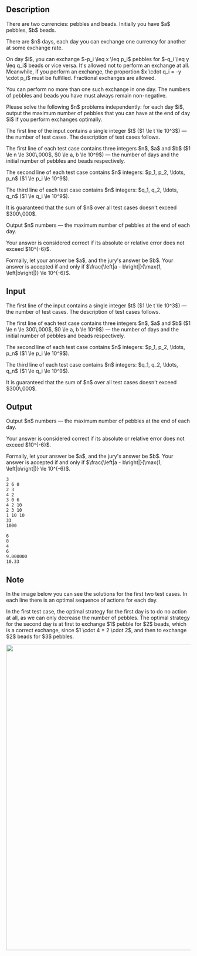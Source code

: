 ## Description

<div><p>There are two currencies: pebbles and beads. Initially you have $a$ pebbles, $b$ beads.</p><p>There are $n$ days, each day you can exchange one currency for another at some exchange rate.</p><p>On day $i$, you can exchange $-p_i \leq x \leq p_i$ pebbles for $-q_i \leq y \leq q_i$ beads or vice versa. It's allowed not to perform an exchange at all. Meanwhile, if you perform an exchange, the proportion $x \cdot q_i = -y \cdot p_i$ must be fulfilled. Fractional exchanges are allowed.</p><p>You can perform no more than one such exchange in one day. The numbers of pebbles and beads you have must always remain non-negative.</p><p>Please solve the following $n$ problems independently: for each day $i$, output the maximum number of pebbles that you can have at the end of day $i$ if you perform exchanges optimally.</p></div><div class="input-specification"><p>The first line of the input contains a single integer $t$ ($1 \le t \le 10^3$) — the number of test cases. The description of test cases follows.</p><p>The first line of each test case contains three integers $n$, $a$ and $b$ ($1 \le n \le 300\,000$, $0 \le a, b \le 10^9$) — the number of days and the initial number of pebbles and beads respectively.</p><p>The second line of each test case contains $n$ integers: $p_1, p_2, \ldots, p_n$ ($1 \le p_i \le 10^9$).</p><p>The third line of each test case contains $n$ integers: $q_1, q_2, \ldots, q_n$ ($1 \le q_i \le 10^9$).</p><p>It is guaranteed that the sum of $n$ over all test cases doesn't exceed $300\,000$.</p></div><div class="output-specification"><p>Output $n$ numbers — the maximum number of pebbles at the end of each day.</p><p>Your answer is considered correct if its absolute or relative error does not exceed $10^{-6}$.</p><p>Formally, let your answer be $a$, and the jury's answer be $b$. Your answer is accepted if and only if $\frac{\left|a - b\right|}{\max(1, \left|b\right|)} \le 10^{-6}$.</p></div>

## Input

<p>The first line of the input contains a single integer $t$ ($1 \le t \le 10^3$) — the number of test cases. The description of test cases follows.</p><p>The first line of each test case contains three integers $n$, $a$ and $b$ ($1 \le n \le 300\,000$, $0 \le a, b \le 10^9$) — the number of days and the initial number of pebbles and beads respectively.</p><p>The second line of each test case contains $n$ integers: $p_1, p_2, \ldots, p_n$ ($1 \le p_i \le 10^9$).</p><p>The third line of each test case contains $n$ integers: $q_1, q_2, \ldots, q_n$ ($1 \le q_i \le 10^9$).</p><p>It is guaranteed that the sum of $n$ over all test cases doesn't exceed $300\,000$.</p>

## Output

<p>Output $n$ numbers — the maximum number of pebbles at the end of each day.</p><p>Your answer is considered correct if its absolute or relative error does not exceed $10^{-6}$.</p><p>Formally, let your answer be $a$, and the jury's answer be $b$. Your answer is accepted if and only if $\frac{\left|a - b\right|}{\max(1, \left|b\right|)} \le 10^{-6}$.</p>





```input1|2,3,4,8,9,10
3
2 6 0
2 3
4 2
3 0 6
4 2 10
2 3 10
1 10 10
33
1000
```




```output1
6
8
4
6
9.000000
10.33
```



## Note

<p>In the image below you can see the solutions for the first two test cases. In each line there is an optimal sequence of actions for each day.</p><p>In the first test case, the optimal strategy for the first day is to do no action at all, as we can only decrease the number of pebbles. The optimal strategy for the second day is at first to exchange $1$ pebble for $2$ beads, which is a correct exchange, since $1 \cdot 4 = 2 \cdot 2$, and then to exchange $2$ beads for $3$ pebbles.</p><center> <img class="tex-graphics" src="file://o7kO4wt0.png" style="max-width: 100.0%;max-height: 100.0%;" width="832px"> </center>
